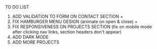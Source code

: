 TO DO LIST
1. ADD VALIDATION TO FORM ON CONTACT SECTION +
2. FIX HAMBURGER MENU DESIGN (animate on open & close) +
3. FIX RESPONSIVENESS ON PROJECTS SECTION (fix on mobile mode after clicking nav links, section headers don't appear)
4. ADD DARK MODE
5. ADD MORE PROJECTS